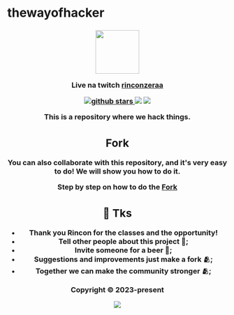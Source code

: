 # thewayofhacker

<h3 align="center">
  <img src="./images/rincon.png" width=100/>
<p align="center">Live na twitch <a href="https://www.twitch.tv/rinconzeraa">rinconzeraa</a></p>
<h/3>
<p align="center">
  <a href="https://github.com/xxxmadxxx/thewayofhacker" target="_blank">
    <img alt="github stars" src="https://img.shields.io/github/stars/xxxmadxxx/thewayofhacker.svg?colorA=192523&colorB=4e8c82&style=for-the-badge&logo=starship" />
     <a href="https://github.com/xxxmadxxx/thewayofhacker/issues"><img src="https://img.shields.io/github/issues/xxxmadxxx/thewayofhacker?colorA=192523&colorB=f39c5a&style=for-the-badge"></a>
    <a href="https://github.com/xxxmadxxx/thewayofhacker/contributors"><img src="https://img.shields.io/github/contributors/xxxmadxxx/thewayofhacker?colorA=192523&colorB=7f51fc&style=for-the-badge"></a>
  </a>

</p>

This is a repository where we hack things.

## Fork

You can also collaborate with this repository, and it's very easy to do! We will show you how to do it.

Step by step on how to do the [Fork](/documentation/readme.md)

## 🖖 Tks

- Thank you Rincon for the classes and the opportunity!
- Tell other people about this project 📢;
- Invite someone for a beer 🍺;
- Suggestions and improvements just make a fork 🫂;
- Together we can make the community stronger 🫂;

<p align="center">Copyright &copy; 2023-present
<p align="center"><a href="https://github.com/xxxmadxxx/thewayofhacker/blob/main/LICENSE"><img src="https://img.shields.io/static/v1.svg?style=for-the-badge&label=License&message=MIT&logoColor=d9e0ee&colorA=302d41&colorB=c9cbff"/></a></p>